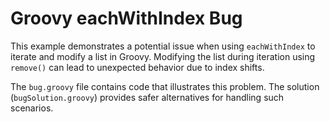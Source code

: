 # Groovy eachWithIndex Bug
This example demonstrates a potential issue when using `eachWithIndex` to iterate and modify a list in Groovy.  Modifying the list during iteration using `remove()` can lead to unexpected behavior due to index shifts. 

The `bug.groovy` file contains code that illustrates this problem. The solution (`bugSolution.groovy`) provides safer alternatives for handling such scenarios.